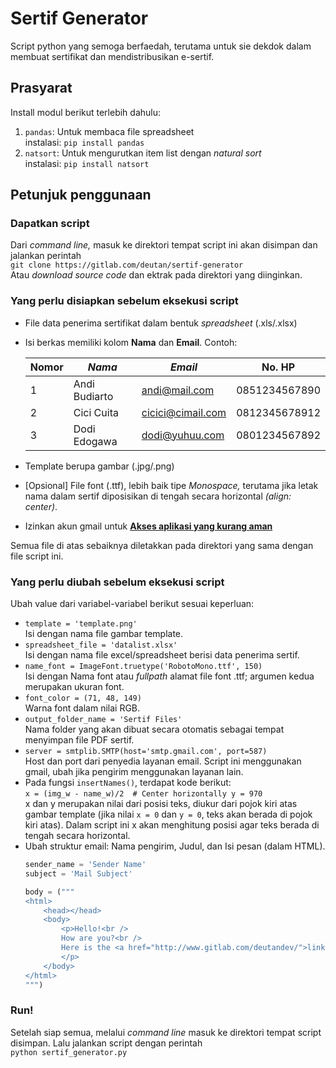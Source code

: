 # Sertif Generator

Script python yang semoga berfaedah, terutama untuk sie dekdok dalam membuat sertifikat dan mendistribusikan e-sertif.

## Prasyarat
Install modul berikut terlebih dahulu:
1. `pandas`: Untuk membaca file spreadsheet\
instalasi: `pip install pandas`
2. `natsort`: Untuk mengurutkan item list dengan *natural sort*\
instalasi: `pip install natsort`

## Petunjuk penggunaan
### Dapatkan script
Dari *command line,* masuk ke direktori tempat script ini akan disimpan dan jalankan perintah\
`git clone https://gitlab.com/deutan/sertif-generator`\
Atau *download source code* dan ektrak pada direktori yang diinginkan.
### Yang perlu disiapkan sebelum eksekusi script
- File data penerima sertifikat dalam bentuk *spreadsheet* (.xls/.xlsx)
- Isi berkas memiliki kolom **Nama** dan **Email**. Contoh:

    | Nomor | *Nama* | *Email* | No. HP |
    | --- | --- | --- | --- |
    | 1 | Andi Budiarto | andi@mail.com | 0851234567890 |
    | 2 | Cici Cuita | cicici@cimail.com | 0812345678912 |
    | 3 | Dodi Edogawa | dodi@yuhuu.com | 0801234567892 |
- Template berupa gambar (.jpg/.png)
- [Opsional] File font (.ttf), lebih baik tipe *Monospace,* terutama jika letak nama dalam sertif diposisikan di tengah secara horizontal *(align: center)*.
- Izinkan akun gmail untuk [**Akses aplikasi yang kurang aman**](https://myaccount.google.com/lesssecureapps)
  
Semua file di atas sebaiknya diletakkan pada direktori yang sama dengan file script ini.

### Yang perlu diubah sebelum eksekusi script
Ubah value dari variabel-variabel berikut sesuai keperluan:
- `template = 'template.png'`\
  Isi dengan nama file gambar template.
- `spreadsheet_file = 'datalist.xlsx'`\
  Isi dengan nama file excel/spreadsheet berisi data penerima sertif.
- `name_font = ImageFont.truetype('RobotoMono.ttf', 150)`\
  Isi dengan Nama font atau *fullpath* alamat file font .ttf; argumen kedua merupakan ukuran font.
- `font_color = (71, 48, 149)`\
  Warna font dalam nilai RGB.
- `output_folder_name = 'Sertif Files'`\
  Nama folder yang akan dibuat secara otomatis sebagai tempat menyimpan file PDF sertif.
- `server = smtplib.SMTP(host='smtp.gmail.com', port=587)`\
  Host dan port dari penyedia layanan email. Script ini menggunakan gmail, ubah jika pengirim menggunakan layanan lain.
- Pada fungsi `insertNames()`, terdapat  kode berikut:\
  `x = (img_w - name_w)/2  # Center horizontally
  y = 970`\
  x dan y merupakan nilai dari posisi teks, diukur dari pojok kiri atas gambar template (jika nilai `x = 0` dan `y = 0`, teks akan berada di pojok kiri atas). Dalam script ini x akan menghitung posisi agar teks berada di tengah secara horizontal.
- Ubah struktur email: Nama pengirim, Judul, dan Isi pesan (dalam HTML).
    ``` python
    sender_name = 'Sender Name'
    subject = 'Mail Subject'

    body = ("""
    <html>
        <head></head>
        <body>
            <p>Hello!<br />
            How are you?<br />
            Here is the <a href="http://www.gitlab.com/deutandev/">link</a> you wanted.
            </p>
        </body>
    </html>
    """)
    ```

### Run!
Setelah siap semua, melalui *command line* masuk ke direktori tempat script disimpan. Lalu jalankan script dengan perintah\
`python sertif_generator.py`
